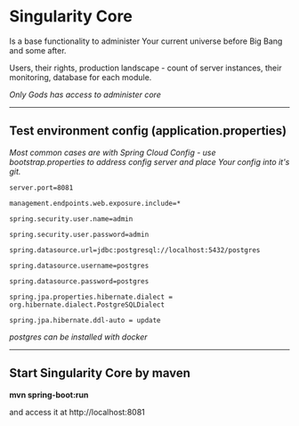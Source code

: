 # Singularity Core
Is a base functionality to administer Your current universe before Big Bang and some after.

Users, their rights, production landscape - count of server instances, their monitoring, database for each module.

*Only Gods has access to administer core*

---
## Test environment config (application.properties)

*Most common cases are with Spring Cloud Config - use bootstrap.properties to address config server and place Your config into it's git.*

<code>server.port=8081</code>

<code>management.endpoints.web.exposure.include=*</code>

<code>spring.security.user.name=admin</code>

<code>spring.security.user.password=admin</code>

<code>spring.datasource.url=jdbc:postgresql://localhost:5432/postgres</code>

<code>spring.datasource.username=postgres</code>

<code>spring.datasource.password=postgres</code>

<code>spring.jpa.properties.hibernate.dialect = org.hibernate.dialect.PostgreSQLDialect</code>

<code>spring.jpa.hibernate.ddl-auto = update</code>

*postgres can be installed with docker*

---
## Start Singularity Core by maven

__mvn spring-boot:run__

and access it at http://localhost:8081
